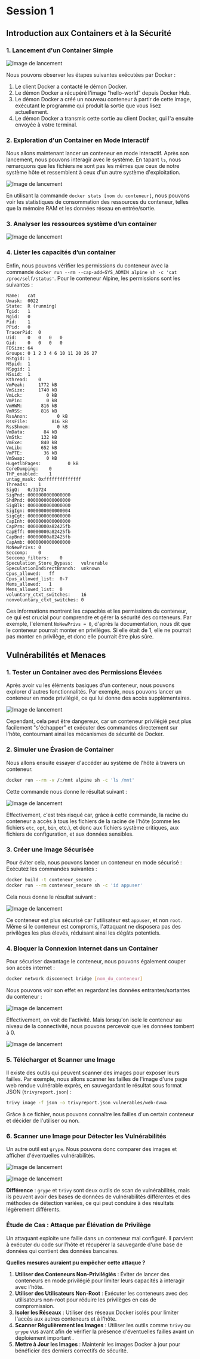 # Session 1

## Introduction aux Containers et à la Sécurité

### 1. Lancement d'un Container Simple

![Image de lancement](./images/1.png)

Nous pouvons observer les étapes suivantes exécutées par Docker :
1. Le client Docker a contacté le démon Docker.
2. Le démon Docker a récupéré l'image "hello-world" depuis Docker Hub.
3. Le démon Docker a créé un nouveau conteneur à partir de cette image, exécutant le programme qui produit la sortie que vous lisez actuellement.
4. Le démon Docker a transmis cette sortie au client Docker, qui l'a ensuite envoyée à votre terminal.

### 2. Exploration d'un Container en Mode Interactif

Nous allons maintenant lancer un conteneur en mode interactif. Après son lancement, nous pouvons interagir avec le système. En tapant `ls`, nous remarquons que les fichiers ne sont pas les mêmes que ceux de notre système hôte et ressemblent à ceux d'un autre système d'exploitation.

![Image de lancement](./images/2.png)

En utilisant la commande `docker stats [nom du conteneur]`, nous pouvons voir les statistiques de consommation des ressources du conteneur, telles que la mémoire RAM et les données réseau en entrée/sortie.

### 3. Analyser les ressources système d’un container

![Image de lancement](./images/3.png)

### 4. Lister les capacités d’un container

Enfin, nous pouvons vérifier les permissions du conteneur avec la commande `docker run --rm --cap-add=SYS_ADMIN alpine sh -c 'cat /proc/self/status'`. Pour le conteneur Alpine, les permissions sont les suivantes :

```
Name:	cat
Umask:	0022
State:	R (running)
Tgid:	1
Ngid:	0
Pid:	1
PPid:	0
TracerPid:	0
Uid:	0	0	0	0
Gid:	0	0	0	0
FDSize:	64
Groups:	0 1 2 3 4 6 10 11 20 26 27
NStgid:	1
NSpid:	1
NSpgid:	1
NSsid:	1
Kthread:	0
VmPeak:	    1772 kB
VmSize:	    1740 kB
VmLck:	       0 kB
VmPin:	       0 kB
VmHWM:	     816 kB
VmRSS:	     816 kB
RssAnon:	       0 kB
RssFile:	     816 kB
RssShmem:	       0 kB
VmData:	      84 kB
VmStk:	     132 kB
VmExe:	     840 kB
VmLib:	     652 kB
VmPTE:	      36 kB
VmSwap:	       0 kB
HugetlbPages:	       0 kB
CoreDumping:	0
THP_enabled:	1
untag_mask:	0xffffffffffffff
Threads:	1
SigQ:	0/31724
SigPnd:	0000000000000000
ShdPnd:	0000000000000000
SigBlk:	0000000000000000
SigIgn:	0000000000000004
SigCgt:	0000000000000000
CapInh:	0000000000000000
CapPrm:	00000000a82425fb
CapEff:	00000000a82425fb
CapBnd:	00000000a82425fb
CapAmb:	0000000000000000
NoNewPrivs:	0
Seccomp:	0
Seccomp_filters:	0
Speculation_Store_Bypass:	vulnerable
SpeculationIndirectBranch:	unknown
Cpus_allowed:	ff
Cpus_allowed_list:	0-7
Mems_allowed:	1
Mems_allowed_list:	0
voluntary_ctxt_switches:	16
nonvoluntary_ctxt_switches:	0
```

Ces informations montrent les capacités et les permissions du conteneur, ce qui est crucial pour comprendre et gérer la sécurité des conteneurs. Par exemple, l'element `NoNewPrivs = 0`, d'après la documentation, nous dit que le conteneur pourrait monter en privilèges. Si elle était de 1, elle ne pourrait pas monter en privilège, et donc elle pourrait être plus sûre. 


## Vulnérabilités et Menaces

### 1. Tester un Container avec des Permissions Élevées

Après avoir vu les éléments basiques d'un conteneur, nous pouvons explorer d'autres fonctionnalités. Par exemple, nous pouvons lancer un conteneur en mode privilégié, ce qui lui donne des accès supplémentaires.

![Image de lancement](./images/4.png)

Cependant, cela peut être dangereux, car un conteneur privilégié peut plus facilement "s'échapper" et exécuter des commandes directement sur l'hôte, contournant ainsi les mécanismes de sécurité de Docker.

### 2. Simuler une Évasion de Container

Nous allons ensuite essayer d'accéder au système de l'hôte à travers un conteneur.

```sh
docker run --rm -v /:/mnt alpine sh -c 'ls /mnt'
```

Cette commande nous donne le résultat suivant :

![Image de lancement](./images/5.png)

Effectivement, c'est très risqué car, grâce à cette commande, la racine du conteneur a accès à tous les fichiers de la racine de l'hôte (comme les fichiers `etc`, `opt`, `bin`, etc.), et donc aux fichiers système critiques, aux fichiers de configuration, et aux données sensibles.

### 3. Créer une Image Sécurisée

Pour éviter cela, nous pouvons lancer un conteneur en mode sécurisé :
Exécutez les commandes suivantes :

```sh
docker build -t conteneur_secure .
docker run --rm conteneur_secure sh -c 'id appuser'
```

Cela nous donne le résultat suivant :

![Image de lancement](./images/6.png)

Ce conteneur est plus sécurisé car l'utilisateur est `appuser`, et non `root`. Même si le conteneur est compromis, l'attaquant ne disposera pas des privilèges les plus élevés, réduisant ainsi les dégâts potentiels.

### 4. Bloquer la Connexion Internet dans un Container

Pour sécuriser davantage le conteneur, nous pouvons également couper son accès internet :

```sh
docker network disconnect bridge [nom_du_conteneur]
```

Nous pouvons voir son effet en regardant les données entrantes/sortantes du conteneur :

![Image de lancement](./images/7.png)

Effectivement, on voit de l'activité. Mais lorsqu'on isole le conteneur au niveau de la connectivité, nous pouvons percevoir que les données tombent à 0.

![Image de lancement](./images/8.png)

### 5. Télécharger et Scanner une Image

Il existe des outils qui peuvent scanner des images pour exposer leurs failles. Par exemple, nous allons scanner les failles de l'image d'une page web rendue vulnérable exprès, en sauvegardant le résultat sous format JSON (`trivyreport.json`) :

```sh
trivy image -f json -o trivyreport.json vulnerables/web-dvwa
```

Grâce à ce fichier, nous pouvons connaître les failles d'un certain conteneur et décider de l'utiliser ou non.

### 6. Scanner une Image pour Détecter les Vulnérabilités

Un autre outil est `grype`. Nous pouvons donc comparer des images et afficher d'éventuelles vulnérabilités.

![Image de lancement](./images/9.png)

![Image de lancement](./images/10.png)

**Différence** : `grype` et `trivy` sont deux outils de scan de vulnérabilités, mais ils peuvent avoir des bases de données de vulnérabilités différentes et des méthodes de détection variées, ce qui peut conduire à des résultats légèrement différents.

### Étude de Cas : Attaque par Élévation de Privilège

Un attaquant exploite une faille dans un conteneur mal configuré. Il parvient à exécuter du code sur l’hôte et récupérer la sauvegarde d'une base de données qui contient des données bancaires.

**Quelles mesures auraient pu empêcher cette attaque ?**

1. **Utiliser des Conteneurs Non-Privilégiés** : Éviter de lancer des conteneurs en mode privilégié pour limiter leurs capacités à interagir avec l'hôte.
2. **Utiliser des Utilisateurs Non-Root** : Exécuter les conteneurs avec des utilisateurs non-root pour réduire les privilèges en cas de compromission.
3. **Isoler les Réseaux** : Utiliser des réseaux Docker isolés pour limiter l'accès aux autres conteneurs et à l'hôte.
4. **Scanner Régulièrement les Images** : Utiliser les outils comme `trivy` ou `grype` vus avant afin de vérifier la présence d'éventuelles failles avant un déploiement important .
5. **Mettre à Jour les Images** : Maintenir les images Docker à jour pour bénéficier des derniers correctifs de sécurité.